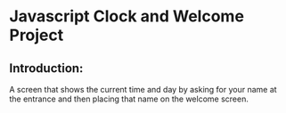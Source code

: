 # Javascript Clock and Welcome Project

## Introduction:
A screen that shows the current time and day by asking for your name at the entrance and then placing that name on the welcome screen.

